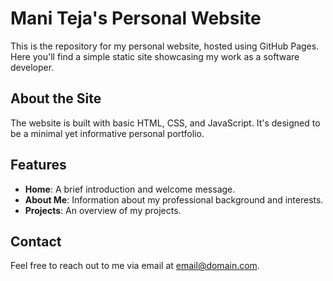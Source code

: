 
# Mani Teja's Personal Website

This is the repository for my personal website, hosted using GitHub Pages. Here you'll find a simple static site showcasing my work as a software developer.

## About the Site

The website is built with basic HTML, CSS, and JavaScript. It's designed to be a minimal yet informative personal portfolio.

## Features

- **Home**: A brief introduction and welcome message.
- **About Me**: Information about my professional background and interests.
- **Projects**: An overview of my projects.

## Contact

Feel free to reach out to me via email at email@domain.com.
